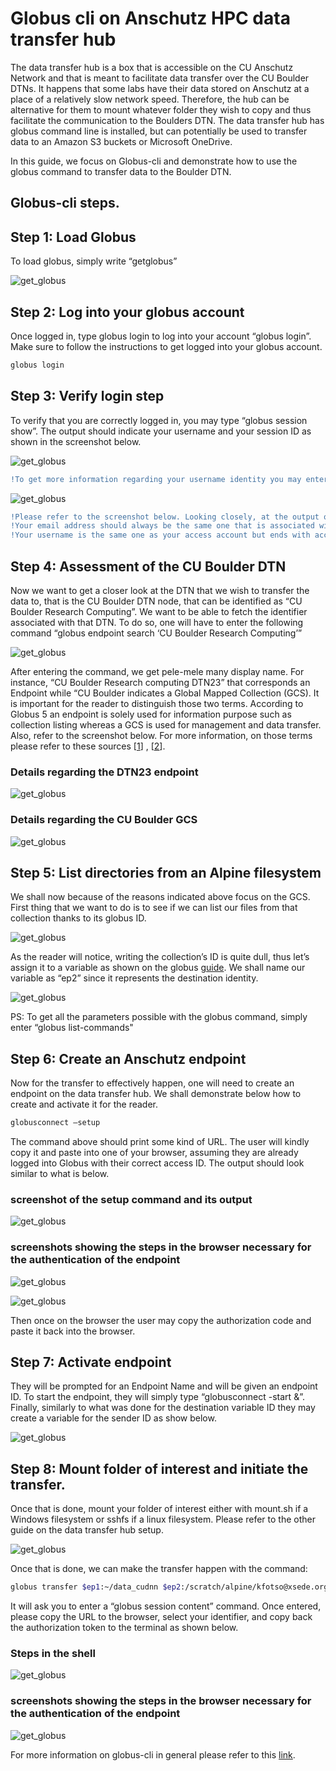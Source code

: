 **Globus cli on Anschutz HPC data transfer hub**
===============================================

The data transfer hub is a box that is accessible on the CU Anschutz Network and that is meant to facilitate data transfer over the CU Boulder DTNs. 
It happens that some labs have their data stored on Anschutz at a place of a relatively slow network speed. 
Therefore, the hub can be alternative for them to mount whatever folder they wish to copy and thus facilitate the communication to the Boulders DTN. 
The data transfer hub has globus command line is installed, but can potentially be used to transfer data to an Amazon S3 buckets or Microsoft OneDrive. 

In this guide, we focus on Globus-cli and demonstrate how to use the globus command to transfer data to the Boulder DTN. 

## Globus-cli steps.

## Step 1: Load Globus
   To load globus, simply write “getglobus”

   
![get_globus](https://github.com/kf-cuanschutz/CU-Anschutz-HPC-documentation/blob/main/Anschutz_Data-transfer-hub/Globus-cli-screenshots/1.png)

## Step 2: Log into your globus account
   Once logged in, type globus login to log into your account “globus login”.
   Make sure to follow the instructions to get logged into your globus account.

   ```bash
   globus login
   ```

## Step 3: Verify login step
  To verify that you are correctly logged in, you may type “globus session show”. 
  The output should indicate your username and your session ID as shown in the screenshot below. 

 ![get_globus](https://github.com/kf-cuanschutz/CU-Anschutz-HPC-documentation/blob/main/Anschutz_Data-transfer-hub/Globus-cli-screenshots/3.png)

  ```diff
  !To get more information regarding your username identity you may enter something similar to the following command: “globus  get-identities –v ‘username’”. 
  ```
 ![get_globus](https://github.com/kf-cuanschutz/CU-Anschutz-HPC-documentation/blob/main/Anschutz_Data-transfer-hub/Globus-cli-screenshots/5.png)

  
  ```diff
  !Please refer to the screenshot below. Looking closely, at the output one can see their globus ID, their username, full name, organisation and email address associated with the   account. 
  !Your email address should always be the same one that is associated with your access account. 
  !Your username is the same one as your access account but ends with access-ci.org in lieu of xsede.org.
  ```


## Step 4: Assessment of the CU Boulder DTN

  Now we want to get a closer look at the DTN that we wish to transfer the data to, that is the CU Boulder DTN node, that can be identified as “CU Boulder Research Computing”.
  We want to be able to fetch the identifier associated with that DTN.
  To do so, one will have to enter the following command “globus endpoint search ‘CU Boulder Research Computing’”

![get_globus](https://github.com/kf-cuanschutz/CU-Anschutz-HPC-documentation/blob/main/Anschutz_Data-transfer-hub/Globus-cli-screenshots/8.png)


  After entering the command, we get pele-mele many display name. 
  For instance, “CU Boulder Research computing DTN23” that corresponds an Endpoint while “CU Boulder indicates a Global Mapped Collection (GCS). 
  It is important for the reader to distinguish those two terms. According to Globus 5 an endpoint is solely used for information purpose such as collection listing whereas a GCS is used for management and data transfer. Also, refer to the screenshot below. For more information, on those terms please refer to these sources [[1](https://docs.globus.org/cli/collections_vs_endpoints/)] , [[2](https://docs.globus.org/globus-connect-server/v5/reference/collection/)].

### Details regarding the DTN23 endpoint
![get_globus](https://github.com/kf-cuanschutz/CU-Anschutz-HPC-documentation/blob/main/Anschutz_Data-transfer-hub/Globus-cli-screenshots/9.png)

### Details regarding the CU Boulder GCS
![get_globus](https://github.com/kf-cuanschutz/CU-Anschutz-HPC-documentation/blob/main/Anschutz_Data-transfer-hub/Globus-cli-screenshots/10.png)


## Step 5: List directories from an Alpine filesystem

  We shall now because of the reasons indicated above focus on the GCS. 
  First thing that we want to do is to see if we can list our files from that collection thanks to its globus ID.

  ![get_globus](https://github.com/kf-cuanschutz/CU-Anschutz-HPC-documentation/blob/main/Anschutz_Data-transfer-hub/Globus-cli-screenshots/11.png)

  As the reader will notice, writing the collection’s ID is quite dull, thus let’s assign it to a variable as shown on the globus [guide](https://docs.globus.org/cli/environment_variables/). We shall name our variable as “ep2” since it    represents the destination identity. 

  ![get_globus](https://github.com/kf-cuanschutz/CU-Anschutz-HPC-documentation/blob/main/Anschutz_Data-transfer-hub/Globus-cli-screenshots/12.png)


   PS: To get all the parameters possible with the globus command, simply enter “globus list-commands" 

## Step 6: Create an Anschutz endpoint

  Now for the transfer to effectively happen, one will need to create an endpoint on the data transfer hub. We shall demonstrate below how to create and activate it for the reader. 
 
  ```bash
  globusconnect –setup
  ```

The command above should print some kind of URL. The user will kindly copy it and paste into one of your browser, assuming they are already logged into Globus with their correct access ID. The output should look similar to what is below. 

### screenshot of the setup command and its output
![get_globus](https://github.com/kf-cuanschutz/CU-Anschutz-HPC-documentation/blob/main/Anschutz_Data-transfer-hub/Globus-cli-screenshots/15_b.png)

### screenshots showing the steps in the browser necessary for the authentication of the endpoint
![get_globus](https://github.com/kf-cuanschutz/CU-Anschutz-HPC-documentation/blob/main/Anschutz_Data-transfer-hub/Globus-cli-screenshots/13.png)

![get_globus](https://github.com/kf-cuanschutz/CU-Anschutz-HPC-documentation/blob/main/Anschutz_Data-transfer-hub/Globus-cli-screenshots/14.png)


Then once on the browser the user may copy the authorization code and paste it back into the browser. 

## Step 7: Activate endpoint

  They will be prompted for an Endpoint Name and will be given an endpoint ID. To start the endpoint, they will simply type “globusconnect -start &”. 
  Finally, similarly to what was done for the destination variable ID they may create a variable for the sender ID as show below.  
  
![get_globus](https://github.com/kf-cuanschutz/CU-Anschutz-HPC-documentation/blob/main/Anschutz_Data-transfer-hub/Globus-cli-screenshots/16.png)


## Step 8: Mount folder of interest and initiate the transfer.

 Once that is done, mount your folder of interest either with mount.sh if a Windows filesystem or sshfs if a linux filesystem. Please refer to the other guide on the data transfer hub setup. 

![get_globus](https://github.com/kf-cuanschutz/CU-Anschutz-HPC-documentation/blob/main/Anschutz_Data-transfer-hub/Globus-cli-screenshots/18.png)
 
Once that is done, we can make the transfer happen with the command:

```bash
globus transfer $ep1:~/data_cudnn $ep2:/scratch/alpine/kfotso@xsede.org  --recursive --label "Test 1" 
```
It will ask you to enter a “globus session content” command. Once entered, please copy the URL to the browser, select your identifier, and copy back the authorization token to the terminal as shown below. 

### Steps in the shell
![get_globus](https://github.com/kf-cuanschutz/CU-Anschutz-HPC-documentation/blob/main/Anschutz_Data-transfer-hub/Globus-cli-screenshots/21_b.png)

### screenshots showing the steps in the browser necessary for the authentication of the endpoint
![get_globus](https://github.com/kf-cuanschutz/CU-Anschutz-HPC-documentation/blob/main/Anschutz_Data-transfer-hub/Globus-cli-screenshots/20.png)

For more information on globus-cli in general please refer to this [link](https://docs.globus.org/cli/). 

  


   

